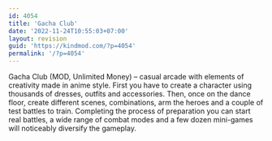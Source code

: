 ```yaml
---
id: 4054
title: 'Gacha Club'
date: '2022-11-24T10:55:03+07:00'
layout: revision
guid: 'https://kindmod.com/?p=4054'
permalink: '/?p=4054'
---
```


Gacha Club (MOD, Unlimited Money) – casual arcade with elements of creativity made in anime style. First you have to create a character using thousands of dresses, outfits and accessories. Then, once on the dance floor, create different scenes, combinations, arm the heroes and a couple of test battles to train. Completing the process of preparation you can start real battles, a wide range of combat modes and a few dozen mini-games will noticeably diversify the gameplay.